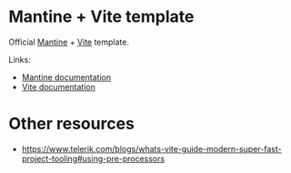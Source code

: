 # Mantine + Vite template

Official [Mantine](https://mantine.dev/) + [Vite](https://vitejs.dev/) template.

Links:

- [Mantine documentation](https://mantine.dev/)
- [Vite documentation](https://vitejs.dev/)


# Other resources
- https://www.telerik.com/blogs/whats-vite-guide-modern-super-fast-project-tooling#using-pre-processors
